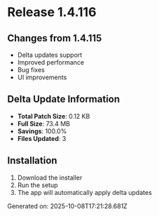 # Release 1.4.116

## Changes from 1.4.115

- Delta updates support
- Improved performance
- Bug fixes
- UI improvements

## Delta Update Information

- **Total Patch Size**: 0.12 KB
- **Full Size**: 73.4 MB
- **Savings**: 100.0%
- **Files Updated**: 3

## Installation

1. Download the installer
2. Run the setup
3. The app will automatically apply delta updates

Generated on: 2025-10-08T17:21:28.681Z
